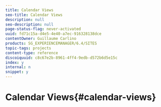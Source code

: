 ```yaml
---
title: Calendar Views
seo-title: Calendar Views
description: null
seo-description: null
page-status-flag: never-activated
uuid: fd71c15a-d4e5-4e40-a7ec-916328138dce
contentOwner: Guillaume Carlino
products: SG_EXPERIENCEMANAGER/6.4/SITES
topic-tags: projects
content-type: reference
discoiquuid: c8c67e2b-8961-4ff4-9edb-d572b6d5e15c
index: y
internal: n
snippet: y
---
```


# Calendar Views{#calendar-views}

